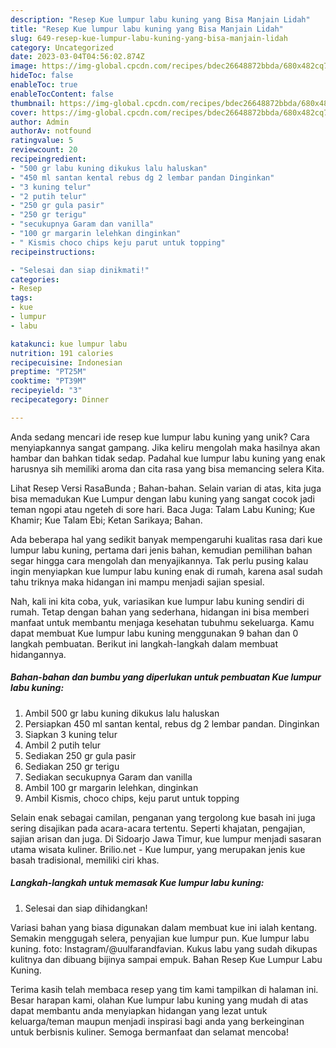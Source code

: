 ```yaml
---
description: "Resep Kue lumpur labu kuning yang Bisa Manjain Lidah"
title: "Resep Kue lumpur labu kuning yang Bisa Manjain Lidah"
slug: 649-resep-kue-lumpur-labu-kuning-yang-bisa-manjain-lidah
category: Uncategorized
date: 2023-03-04T04:56:02.874Z
image: https://img-global.cpcdn.com/recipes/bdec26648872bbda/680x482cq70/kue-lumpur-labu-kuning-foto-resep-utama.jpg
hideToc: false
enableToc: true
enableTocContent: false
thumbnail: https://img-global.cpcdn.com/recipes/bdec26648872bbda/680x482cq70/kue-lumpur-labu-kuning-foto-resep-utama.jpg
cover: https://img-global.cpcdn.com/recipes/bdec26648872bbda/680x482cq70/kue-lumpur-labu-kuning-foto-resep-utama.jpg
author: Admin
authorAv: notfound
ratingvalue: 5
reviewcount: 20
recipeingredient:
- "500 gr labu kuning dikukus lalu haluskan"
- "450 ml santan kental rebus dg 2 lembar pandan Dinginkan"
- "3 kuning telur"
- "2 putih telur"
- "250 gr gula pasir"
- "250 gr terigu"
- "secukupnya Garam dan vanilla"
- "100 gr margarin lelehkan dinginkan"
- " Kismis choco chips keju parut untuk topping"
recipeinstructions:

- "Selesai dan siap dinikmati!"
categories:
- Resep
tags:
- kue
- lumpur
- labu

katakunci: kue lumpur labu 
nutrition: 191 calories
recipecuisine: Indonesian
preptime: "PT25M"
cooktime: "PT39M"
recipeyield: "3"
recipecategory: Dinner

---
```





Anda sedang mencari ide resep kue lumpur labu kuning yang unik? Cara menyiapkannya sangat gampang. Jika keliru mengolah maka hasilnya akan hambar dan bahkan tidak sedap. Padahal kue lumpur labu kuning yang enak harusnya sih memiliki aroma dan cita rasa yang bisa memancing selera Kita.





Lihat Resep Versi RasaBunda ; Bahan-bahan. Selain varian di atas, kita juga bisa memadukan Kue Lumpur dengan labu kuning yang sangat cocok jadi teman ngopi atau ngeteh di sore hari. Baca Juga: Talam Labu Kuning; Kue Khamir; Kue Talam Ebi; Ketan Sarikaya; Bahan.

Ada beberapa hal yang sedikit banyak mempengaruhi kualitas rasa dari kue lumpur labu kuning, pertama dari jenis bahan, kemudian pemilihan bahan segar hingga cara mengolah dan menyajikannya. Tak perlu pusing kalau ingin menyiapkan kue lumpur labu kuning enak di rumah, karena asal sudah tahu triknya maka hidangan ini mampu menjadi sajian spesial.






Nah, kali ini kita coba, yuk, variasikan kue lumpur labu kuning sendiri di rumah. Tetap dengan bahan yang sederhana, hidangan ini bisa memberi manfaat untuk membantu menjaga kesehatan tubuhmu sekeluarga. Kamu dapat membuat Kue lumpur labu kuning menggunakan 9 bahan dan 0 langkah pembuatan. Berikut ini langkah-langkah dalam membuat hidangannya.

<!--inarticleads1-->

##### Bahan-bahan dan bumbu yang diperlukan untuk pembuatan Kue lumpur labu kuning:

1. Ambil 500 gr labu kuning dikukus lalu haluskan
1. Persiapkan 450 ml santan kental, rebus dg 2 lembar pandan. Dinginkan
1. Siapkan 3 kuning telur
1. Ambil 2 putih telur
1. Sediakan 250 gr gula pasir
1. Sediakan 250 gr terigu
1. Sediakan secukupnya Garam dan vanilla
1. Ambil 100 gr margarin lelehkan, dinginkan
1. Ambil  Kismis, choco chips, keju parut untuk topping


Selain enak sebagai camilan, penganan yang tergolong kue basah ini juga sering disajikan pada acara-acara tertentu. Seperti khajatan, pengajian, sajian arisan dan juga. Di Sidoarjo Jawa Timur, kue lumpur menjadi sasaran utama wisata kuliner. Brilio.net - Kue lumpur, yang merupakan jenis kue basah tradisional, memiliki ciri khas. 

<!--inarticleads2-->

##### Langkah-langkah untuk memasak Kue lumpur labu kuning:


1. Selesai dan siap dihidangkan!

Variasi bahan yang biasa digunakan dalam membuat kue ini ialah kentang. Semakin menggugah selera, penyajian kue lumpur pun. Kue lumpur labu kuning. foto: Instagram/@uulfarandfavian. Kukus labu yang sudah dikupas kulitnya dan dibuang bijinya sampai empuk. Bahan Resep Kue Lumpur Labu Kuning. 

Terima kasih telah membaca resep yang tim kami tampilkan di halaman ini. Besar harapan kami, olahan Kue lumpur labu kuning yang mudah di atas dapat membantu anda menyiapkan hidangan yang lezat untuk keluarga/teman maupun menjadi inspirasi bagi anda yang berkeinginan untuk berbisnis kuliner. Semoga bermanfaat dan selamat mencoba!
